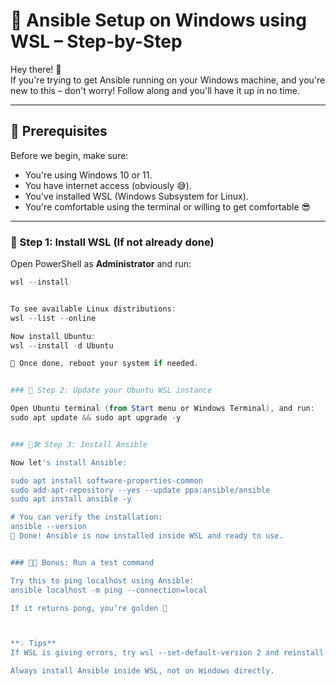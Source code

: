 # 🔧 Ansible Setup on Windows using WSL – Step-by-Step

Hey there! 👋  
If you're trying to get Ansible running on your Windows machine, and you're new to this – don't worry! Follow along and you'll have it up in no time.

---

## 🧱 Prerequisites

Before we begin, make sure:
- You're using Windows 10 or 11.
- You have internet access (obviously 😅).
- You've installed WSL (Windows Subsystem for Linux).
- You're comfortable using the terminal or willing to get comfortable 😎

---

### 🔷 Step 1: Install WSL (If not already done)

Open PowerShell as **Administrator** and run:

```powershell
wsl --install


To see available Linux distributions:
wsl --list --online

Now install Ubuntu:
wsl --install -d Ubuntu

🔁 Once done, reboot your system if needed.


### 🔁 Step 2: Update your Ubuntu WSL instance 

Open Ubuntu terminal (from Start menu or Windows Terminal), and run:
sudo apt update && sudo apt upgrade -y


### 🔷🛠️ Step 3: Install Ansible

Now let's install Ansible:

sudo apt install software-properties-common
sudo add-apt-repository --yes --update ppa:ansible/ansible
sudo apt install ansible -y

# You can verify the installation:
ansible --version
🎉 Done! Ansible is now installed inside WSL and ready to use.


### 🔷🧪 Bonus: Run a test command

Try this to ping localhost using Ansible:
ansible localhost -m ping --connection=local

If it returns pong, you’re golden 🥳



**💡 Tips**
If WSL is giving errors, try wsl --set-default-version 2 and reinstall Ubuntu.

Always install Ansible inside WSL, not on Windows directly.
